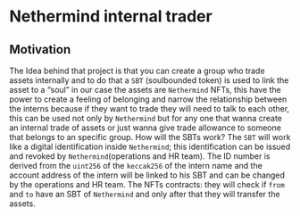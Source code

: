 # Nethermind internal trader

## Motivation

The Idea behind that project is that you can create a group who trade assets internally and to do that a `SBT` (soulbounded token) is used to link the asset to a “soul” in our case the assets are `Nethermind` NFTs, this have the power to  create a feeling of belonging and narrow the relationship between the interns because if they want to trade they will need to talk to each other, this can be used not only by `Nethermind` but for any one that wanna create an internal trade of assets or just wanna give trade allowance to someone that belongs to an specific group. 
How will the SBTs work? The `SBT` will work like a digital identification inside `Nethermind`; this identification can be issued and revoked by `Nethermind`(operations and HR team). The ID number is derived from the `uint256` of the `keccak256` of the intern name and the account address of the intern will be linked to his SBT and can be changed by the operations and HR team.
The NFTs contracts: they will check if `from` and `to`  have an SBT of `Nethermind` and only after that they will transfer the assets.
